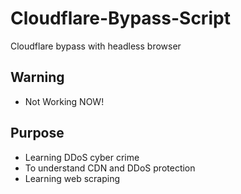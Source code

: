 # Cloudflare-Bypass-Script
Cloudflare bypass with headless browser

## Warning
- Not Working NOW!

## Purpose
- Learning DDoS cyber crime
- To understand CDN and DDoS protection
- Learning web scraping
